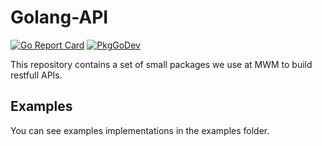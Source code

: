 # Golang-API

[![Go Report Card](https://goreportcard.com/badge/github.com/mwm-io/gapi)](https://goreportcard.com/report/github.com/mwm-io/gapi) [![PkgGoDev](https://pkg.go.dev/badge/github.com/mwm-io/gapi)](https://pkg.go.dev/github.com/mwm-io/gapi)

This repository contains a set of small packages
we use at MWM to build restfull APIs.

## Examples

You can see examples implementations in the examples folder.

